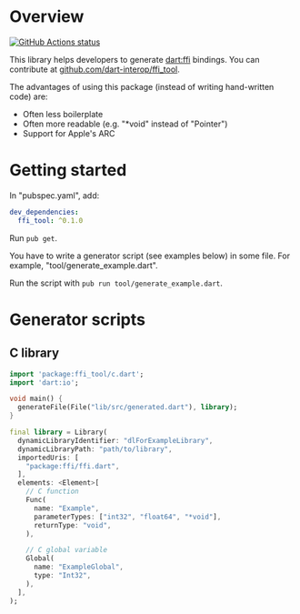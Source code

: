# Overview
<a href="https://github.com/terrier989/zone_local">
 <img alt="GitHub Actions status" src="https://github.com/terrier989/zone_local/workflows/Dart%20CI/badge.svg">
</a>

This library helps developers to generate [dart:ffi](https://dart.dev/guides/libraries/c-interop)
bindings. You can contribute at [github.com/dart-interop/ffi_tool](https://github.com/dart-interop/ffi_tool).

The advantages of using this package (instead of writing hand-written code) are:
  * Often less boilerplate
  * Often more readable (e.g. "*void" instead of "Pointer<Void>")
  * Support for Apple's ARC

# Getting started
In "pubspec.yaml", add:
```yaml
dev_dependencies:
  ffi_tool: ^0.1.0
```

Run `pub get`.

You have to write a generator script (see examples below) in some file. For example,
"tool/generate_example.dart".

Run the script with `pub run tool/generate_example.dart`.

# Generator scripts
## C library

```dart
import 'package:ffi_tool/c.dart';
import 'dart:io';

void main() {
  generateFile(File("lib/src/generated.dart"), library);
}

final library = Library(
  dynamicLibraryIdentifier: "dlForExampleLibrary",
  dynamicLibraryPath: "path/to/library",
  importedUris: [
    "package:ffi/ffi.dart",
  ],
  elements: <Element>[
    // C function
    Func(
      name: "Example",
      parameterTypes: ["int32", "float64", "*void"],
      returnType: "void",
    ),

    // C global variable
    Global(
      name: "ExampleGlobal",
      type: "Int32",
    ),
  ],
);
```